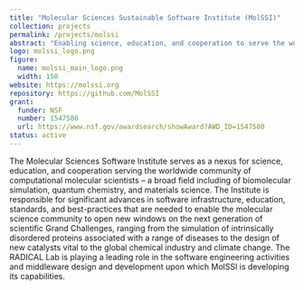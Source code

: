 ```yaml
---
title: "Molecular Sciences Sustainable Software Institute (MolSSI)"
collection: projects
permalink: /projects/molssi
abstract: "Enabling science, education, and cooperation to serve the worldwide community of computational molecular scientists."
logo: molssi_logo.png
figure:
  name: molssi_main_logo.png
  width: 150
website: https://molssi.org
repository: https://github.com/MolSSI
grant:
  funder: NSF
  number: 1547580
  url: https://www.nsf.gov/awardsearch/showAward?AWD_ID=1547580
status: active
---
```


The Molecular Sciences Software Institute serves as a nexus for science, education, and cooperation serving the worldwide community of computational molecular scientists – a broad field including of biomolecular simulation, quantum chemistry, and materials science. The Institute is responsible for significant advances in software infrastructure, education, standards, and best-practices that are needed to enable the molecular science community to open new windows on the next generation of scientific Grand Challenges, ranging from the simulation of intrinsically disordered proteins associated with a range of diseases to the design of new catalysts vital to the global chemical industry and climate change. The RADICAL Lab is playing a leading role in the software engineering activities and middleware design and development upon which MolSSI is developing its capabilities.